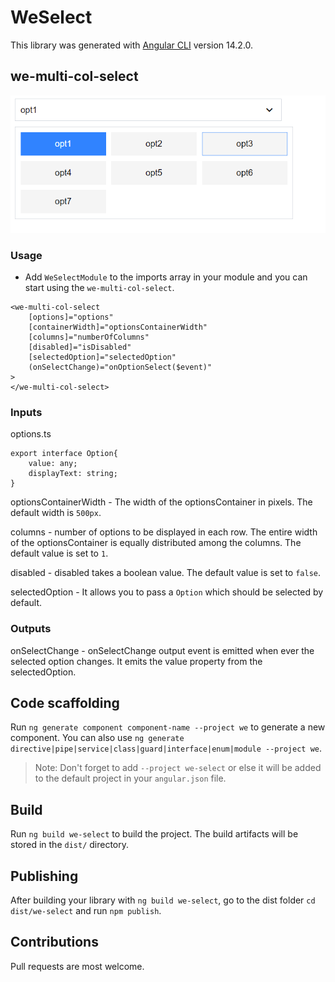 # WeSelect

This library was generated with [Angular CLI](https://github.com/angular/angular-cli) version 14.2.0.
## we-multi-col-select
![sample usage for multi-col-select](/images/image.png)

### Usage
- Add `WeSelectModule` to the imports array in your module and you can start using the `we-multi-col-select`.

```
<we-multi-col-select 
    [options]="options"
    [containerWidth]="optionsContainerWidth"
    [columns]="numberOfColumns"
    [disabled]="isDisabled"
    [selectedOption]="selectedOption"
    (onSelectChange)="onOptionSelect($event)"
>
</we-multi-col-select>
```

### Inputs

options.ts
```
export interface Option{
    value: any;
    displayText: string;
}
```

optionsContainerWidth - The width of the optionsContainer in pixels. The default width is `500px`.

columns - number of options to be displayed in each row. The entire width of the optionsContainer is equally distributed among the columns. The default value is set to `1`.

disabled - disabled takes a boolean value. The default value is set to `false`.

selectedOption - It allows you to pass a `Option` which should be selected by default.

### Outputs

onSelectChange - onSelectChange output event is emitted when ever the selected option changes. It emits the value property from the selectedOption.


## Code scaffolding

Run `ng generate component component-name --project we` to generate a new component. You can also use `ng generate directive|pipe|service|class|guard|interface|enum|module --project we`.
> Note: Don't forget to add `--project we-select` or else it will be added to the default project in your `angular.json` file. 

## Build

Run `ng build we-select` to build the project. The build artifacts will be stored in the `dist/` directory.

## Publishing

After building your library with `ng build we-select`, go to the dist folder `cd dist/we-select` and run `npm publish`.

## Contributions

Pull requests are most welcome.


